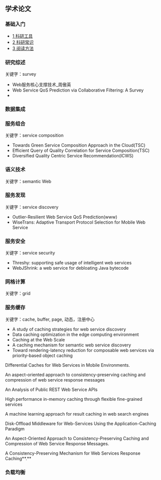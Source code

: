 ## 学术论文



### 基础入门

* [1 科研工具](基础入门/1科研工具.md)
* [2 科研常识](基础入门/2科研常识.md)
* [3 阅读方法](基础入门/3阅读方法.md)



### 研究综述

关键字：survey

* Web服务核心支撑技术_周傲英
* Web Service QoS Prediction via Collaborative Filtering: A Survey
* 



### 数据集成



### 服务组合

关键字：service composition

* Towards Green Service Composition Approach in the Cloud(TSC)
* Efficient Query of Quality Correlation for Service Composition(TSC)
* Diversified Quality Centric Service Recommendation(ICWS)





### 语义技术

关键字：semantic Web



### 服务发现

关键字：service discovery

* Outlier-Resilient Web Service QoS Prediction(www)
* WiseTrans: Adaptive Transport Protocol Selection for Mobile Web Service





### 服务安全

关键字：service security

* Threshy: supporting safe usage of intelligent web services
* WebJShrink: a web service for debloating Java bytecode



### 网格计算

关键字：grid



### 服务缓存

关键字：cache, buffer, page, 动态，注册中心

* A study of caching strategies for web service discovery
* Data caching optimization in the edge computing environment
* Caching at the Web Scale
* A caching mechanism for semantic web service discovery
* Toward rendering-latency reduction for composable web services via priority-based object caching



Differential Caches for Web Services in Mobile Environments.

An aspect-oriented approach to consistency-preserving caching and compression of web service response messages

An Analysis of Public REST Web Service APIs

High performance in-memory caching through flexible fine-grained services

A machine learning approach for result caching in web search engines

Disk-Offload Middleware for Web-Services Using the Application-Caching Paradigm

An Aspect-Oriented Approach to Consistency-Preserving Caching and Compression of Web Service Response Messages.

A Consistency-Preserving Mechanism for Web Services Response Caching**.**



### 负载均衡

